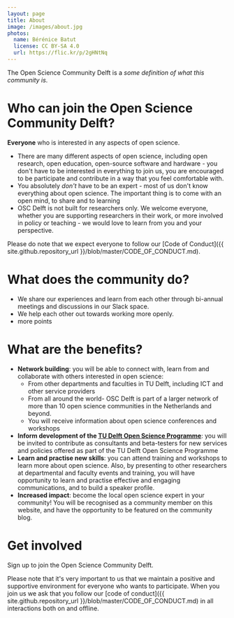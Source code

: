 ```yaml
---
layout: page
title: About
image: /images/about.jpg
photos:
  name: Bérénice Batut
  license: CC BY-SA 4.0
  url: https://flic.kr/p/2gHNtNq
---
```


The Open Science Community Delft is a *some definition of what this community is*.

# Who can join the Open Science Community Delft?
**Everyone** who is interested in any aspects of open science.
- There are many different aspects of open science, including open research, open education, open-source software and hardware - you don't have to be interested in everything to join us, you are encouraged to be participate and contribute in a way that you feel comfortable with.
- You absolutely *don't* have to be an expert - most of us don't know everything about open science. The important thing is to come with an open mind, to share and to learning
- OSC Delft is not built for researchers only. We welcome everyone, whether you are supporting researchers in their work, or more involved in policy or teaching - we would love to learn from you and your perspective.

Please do note that we expect everyone to follow our [Code of Conduct]({{ site.github.repository_url }}/blob/master/CODE_OF_CONDUCT.md).

# What does the community do?
- We share our experiences and learn from each other through bi-annual meetings and discussions in our Slack space. 
- We help each other out towards working more openly.
- more points

# What are the benefits?
- **Network building**: you will be able to connect with, learn from and collaborate with others interested in open science:
  - From other departments and faculties in TU Delft, including ICT and other service providers
  - From all around the world- OSC Delft is part of a larger network of more than 10 open science communities in the Netherlands and beyond.
  - You will receive information about open science conferences and workshops
- **Inform development of the [TU Delft Open Science Programme](https://www.tudelft.nl/library/actuele-themas/tu-delft-open-science/os/open-science-programme/)**: you will be invited to contribute as consultants and beta-testers for new services and policies offered as part of the TU Delft Open Science Programme
- **Learn and practise new skills**: you can attend training and workshops to learn more about open science. Also, by presenting to other researchers at departmental and faculty events and training, you will have opportunity to learn and practise effective and engaging communications, and to build a speaker profile.
- **Increased impact**: become the local open science expert in your community! You will be recognised as a community member on this website, and have the opportunity to be featured on the community blog.

# Get involved

Sign up to join the Open Science Community Delft.

Please note that it's very important to us that we maintain a positive and
supportive environment for everyone who wants to participate. When you join us
we ask that you follow our [code of conduct]({{ site.github.repository_url
}}/blob/master/CODE_OF_CONDUCT.md) in all interactions both on and offline.
